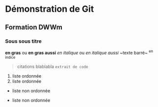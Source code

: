# Démonstration de Git
## Formation DWWm
### Sous sous titre
**en gras** ou __en gras aussi__
*en italique* ou _en italique aussi_
~texte barré~
<sup>en indice</sup>
>citations blablabla
```extrait de code```
1. liste ordonnée
2. liste ordonnée
+ liste non ordonnée
- liste non ordonnée
